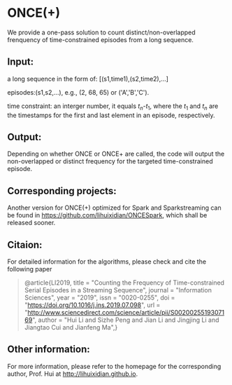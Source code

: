 # ONCE(+)
We provide a one-pass solution to count distinct/non-overlapped frenquency of time-constrained episodes from a long sequence.

## Input:
a long sequence in the form of: [(s1,time1),(s2,time2),...]

episodes:(s1,s2,...), e.g., (2, 68, 65) or ('A','B','C').

time constraint: an interger number, it equals $t_n$-$t_1$, where the $t_1$ and $t_n$ are the timestamps for the first and last element in an episode, respectively.

## Output:
Depending on whether ONCE or ONCE+ are called, the code will output the non-overlapped or distinct frequency for the targeted time-constrained episode.

## Corresponding projects:
Another version for ONCE(+) optimized for Spark and Sparkstreaming can be found in https://github.com/lihuixidian/ONCESpark, which shall be released sooner.

## Citaion:
For detailed information for the algorithms, please check and cite the following paper

>@article{LI2019,
title = "Counting the Frequency of Time-constrained Serial Episodes in a Streaming Sequence",
journal = "Information Sciences",
year = "2019",
issn = "0020-0255",
doi = "https://doi.org/10.1016/j.ins.2019.07.098",
url = "http://www.sciencedirect.com/science/article/pii/S0020025519307169",
author = "Hui Li and Sizhe Peng and Jian Li and Jingjing Li and Jiangtao Cui and Jianfeng Ma",}


## Other information:
For more information, please refer to the homepage for the corresponding author, Prof. Hui at http://lihuixidian.github.io.





